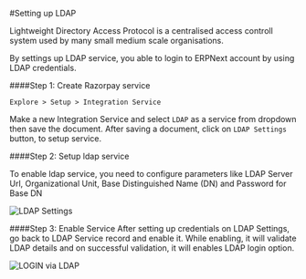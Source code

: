 #Setting up LDAP

Lightweight Directory Access Protocol is a centralised access controll system used by many small medium scale organisations.

By settings up LDAP service, you able to login to ERPNext account by using LDAP credentials.

####Step 1: Create Razorpay service

`Explore > Setup > Integration Service`

Make a new Integration Service and select `LDAP` as a service from dropdown then save the document.
After saving a document, click on `LDAP Settings` button, to setup service.

####Step 2: Setup  ldap service

To enable ldap service, you need to configure parameters like LDAP Server Url, Organizational Unit, Base Distinguished Name (DN) and Password for Base DN

<img class="screenshot" alt="LDAP Settings" src="{{docs_base_url}}/assets/img/setup/integration-service/ldap_settings.png">

####Step 3: Enable Service
After setting up credentials on LDAP Settings, go back to LDAP Service record and enable it.
While enabling, it will validate LDAP details and on successful validation, it will enables LDAP login option.

<img class="screenshot" alt="LOGIN via LDAP" src="{{docs_base_url}}/assets/img/setup/integration-service/login_via_ldap.png">